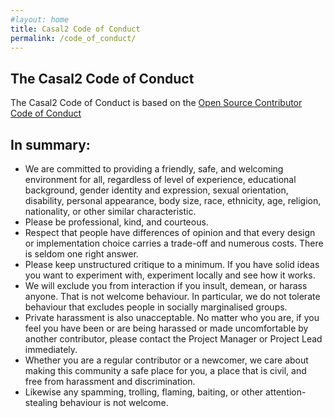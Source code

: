 ```yaml
---
#layout: home
title: Casal2 Code of Conduct
permalink: /code_of_conduct/
---
```


## The Casal2 Code of Conduct

The Casal2 Code of Conduct is based on the [Open Source Contributor Code of Conduct](https://www.contributor-covenant.org/version/1/4/code-of-conduct)

## In summary:

- We are committed to providing a friendly, safe, and welcoming environment for all, regardless of level of experience, educational background, gender identity and expression, sexual orientation, disability, personal appearance, body size, race, ethnicity, age, religion, nationality, or other similar characteristic.
- Please be professional, kind, and courteous.
- Respect that people have differences of opinion and that every design or implementation choice carries a trade-off and numerous costs. There is seldom one right answer.
- Please keep unstructured critique to a minimum. If you have solid ideas you want to experiment with, experiment locally and see how it works.
- We will exclude you from interaction if you insult, demean, or harass anyone. That is not welcome behaviour. In particular, we do not tolerate behaviour that excludes people in socially marginalised groups.
- Private harassment is also unacceptable. No matter who you are, if you feel you have been or are being harassed or made uncomfortable by another contributor, please contact the Project Manager or Project Lead immediately. 
- Whether you are a regular contributor or a newcomer, we care about making this community a safe place for you, a place that is civil, and free from harassment and discrimination.
- Likewise any spamming, trolling, flaming, baiting, or other attention-stealing behaviour is not welcome.




